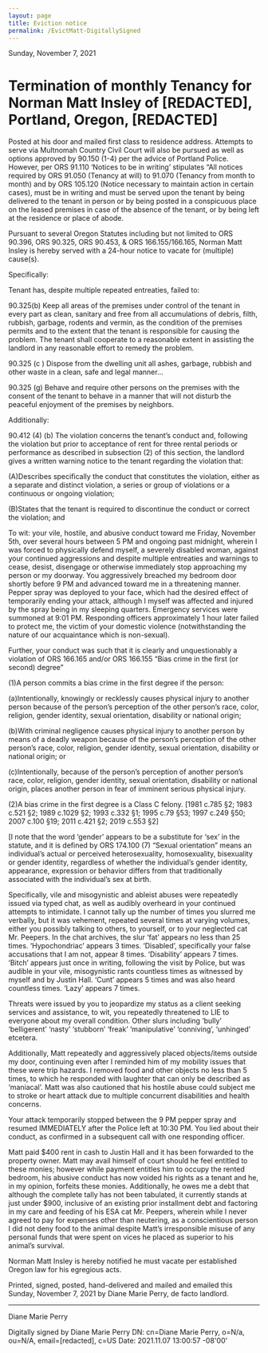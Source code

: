 ```yaml
---
layout: page
title: Eviction notice
permalink: /EvictMatt-DigitallySigned
---
```


Sunday, November 7, 2021

# Termination of monthly Tenancy for Norman Matt Insley of [REDACTED], Portland, Oregon, [REDACTED]

Posted at his door and mailed first class to residence address. Attempts to serve via Multnomah
Country Civil Court will also be pursued as well as options approved by 90.150 (1-4) per the
advice of Portland Police. However, per ORS 91.110 ‘Notices to be in writing’ stipulates “All
notices required by ORS 91.050 (Tenancy at will) to 91.070 (Tenancy from month to month) and
by ORS 105.120 (Notice necessary to maintain action in certain cases), must be in writing and
must be served upon the tenant by being delivered to the tenant in person or by being posted
in a conspicuous place on the leased premises in case of the absence of the tenant, or by being
left at the residence or place of abode.

Pursuant to several Oregon Statutes including but not limited to ORS 90.396, ORS 90.325, ORS
90.453, & ORS 166.155/166.165, Norman Matt Insley is hereby served with a 24-hour notice to
vacate for (multiple) cause(s).

Specifically:

Tenant has, despite multiple repeated entreaties, failed to:

90.325(b) Keep all areas of the premises under control of the tenant in every part as clean,
sanitary and free from all accumulations of debris, filth, rubbish, garbage, rodents and
vermin, as the condition of the premises permits and to the extent that the tenant is
responsible for causing the problem. The tenant shall cooperate to a reasonable extent in
assisting the landlord in any reasonable effort to remedy the problem.

90.325 (c ) Dispose from the dwelling unit all ashes, garbage, rubbish and other waste in a
clean, safe and legal manner…

90.325
(g) Behave and require other persons on the premises with the consent of the tenant to behave
in a manner that will not disturb the peaceful enjoyment of the premises by neighbors.

Additionally:

90.412 (4) (b) The violation concerns the tenant’s conduct and, following the violation but
prior to acceptance of rent for three rental periods or performance as described in
subsection (2) of this section, the landlord gives a written warning notice to the tenant
regarding the violation that:

(A)Describes specifically the conduct that constitutes the violation, either as a separate and
distinct violation, a series or group of violations or a continuous or ongoing violation;

(B)States that the tenant is required to discontinue the conduct or correct the violation; and

To wit: your vile, hostile, and abusive conduct toward me Friday, November 5th, over
several hours between 5 PM and ongoing past midnight, wherein I was forced to physically
defend myself, a severely disabled woman, against your continued aggressions and despite
multiple entreaties and warnings to cease, desist, disengage or otherwise immediately stop
approaching my person or my doorway. You aggressively breached my bedroom door
shortly before 9 PM and advanced toward me in a threatening manner. Pepper spray was
deployed to your face, which had the desired effect of temporarily ending your attack,
although I myself was affected and injured by the spray being in my sleeping quarters.
Emergency services were summoned at 9:01 PM. Responding officers approximately 1
hour later failed to protect me, the victim of your domestic violence (notwithstanding the
nature of our acquaintance which is non-sexual).

Further, your conduct was such that it is clearly and unquestionably a violation of ORS
166.165 and/or ORS 166.155 “Bias crime in the first (or second) degree”

(1)A person commits a bias crime in the first degree if the person:

(a)Intentionally, knowingly or recklessly causes physical injury to another person because
of the person’s perception of the other person’s race, color, religion, gender identity,
sexual orientation, disability or national origin;

(b)With criminal negligence causes physical injury to another person by means of a deadly
weapon because of the person’s perception of the other person’s race, color, religion,
gender identity, sexual orientation, disability or national origin; or

(c)Intentionally, because of the person’s perception of another person’s race, color,
religion, gender identity, sexual orientation, disability or national origin, places another
person in fear of imminent serious physical injury.

(2)A bias crime in the first degree is a Class C felony. [1981 c.785 §2; 1983 c.521 §2; 1989
c.1029 §2; 1993 c.332 §1; 1995 c.79 §53; 1997 c.249 §50; 2007 c.100 §19; 2011 c.421 §2;
2019 c.553 §2]

[I note that the word ‘gender’ appears to be a substitute for ‘sex’ in the statute, and it is
defined by ORS 174.100 (7) “Sexual orientation” means an individual’s actual or perceived
heterosexuality, homosexuality, bisexuality or gender identity, regardless of whether the
individual’s gender identity, appearance, expression or behavior differs from that
traditionally associated with the individual’s sex at birth.

Specifically, vile and misogynistic and ableist abuses were repeatedly issued via typed
chat, as well as audibly overheard in your continued attempts to intimidate. I cannot tally
up the number of times you slurred me verbally, but it was vehement, repeated several
times at varying volumes, either you possibly talking to others, to yourself, or to your
neglected cat Mr. Peepers. In the chat archives, the slur ‘fat’ appears no less than 25 times.
‘Hypochondriac’ appears 3 times. ‘Disabled’, specifically your false accusations that I am
not, appear 8 times. ‘Disability’ appears 7 times. ‘Bitch’ appears just once in writing,
following the visit by Police, but was audible in your vile, misogynistic rants countless
times as witnessed by myself and by Justin Hall. ‘Cunt’ appears 5 times and was also heard
countless times. ‘Lazy’ appears 7 times.

Threats were issued by you to jeopardize my status as a client seeking services and
assistance, to wit, you repeatedly threatened to LIE to everyone about my overall condition.
Other slurs including ‘bully’ ‘belligerent’ ‘nasty’ ‘stubborn’ ‘freak’ ‘manipulative’
‘conniving’, ‘unhinged’ etcetera.

Additionally, Matt repeatedly and aggressively placed objects/items outside my door,
continuing even after I reminded him of my mobility issues that these were trip hazards. I
removed food and other objects no less than 5 times, to which he responded with laughter
that can only be described as ‘maniacal’. Matt was also cautioned that his hostile abuse
could subject me to stroke or heart attack due to multiple concurrent disabilities and health
concerns.

Your attack temporarily stopped between the 9 PM pepper spray and resumed
IMMEDIATELY after the Police left at 10:30 PM. You lied about their conduct, as
confirmed in a subsequent call with one responding officer.

Matt paid $400 rent in cash to Justin Hall and it has been forwarded to the property owner.
Matt may avail himself of court should he feel entitled to these monies; however while
payment entitles him to occupy the rented bedroom, his abusive conduct has now voided
his rights as a tenant and he, in my opinion, forfeits these monies. Additionally, he owes
me a debt that although the complete tally has not been tabulated, it currently stands at just
under $900, inclusive of an existing prior installment debt and factoring in my care and
feeding of his ESA cat Mr. Peepers, wherein while I never agreed to pay for expenses other
than neutering, as a conscientious person I did not deny food to the animal despite Matt’s
irresponsible misuse of any personal funds that were spent on vices he placed as superior
to his animal’s survival.

Norman Matt Insley is hereby notified he must vacate per established Oregon law for his
egregious acts.

Printed, signed, posted, hand-delivered and mailed and emailed this Sunday, November 7,
2021 by Diane Marie Perry, de facto landlord.

----

Diane Marie Perry


Digitally signed by Diane Marie Perry
DN: cn=Diane Marie Perry, o=N/a, ou=N/A, email=[redacted], c=US Date: 2021.11.07 13:00:57 -08'00'
